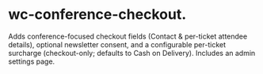 # wc-conference-checkout.
Adds conference-focused checkout fields (Contact &amp; per-ticket attendee details), optional newsletter consent, and a configurable per-ticket surcharge (checkout-only; defaults to Cash on Delivery). Includes an admin settings page.
